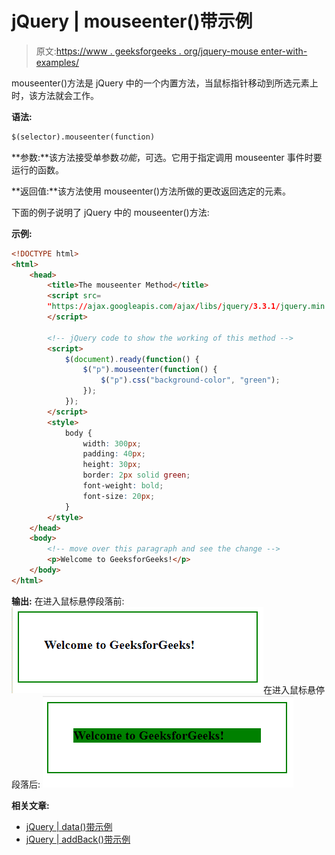 # jQuery | mouseenter()带示例

> 原文:[https://www . geeksforgeeks . org/jquery-mouse enter-with-examples/](https://www.geeksforgeeks.org/jquery-mouseenter-with-examples/)

mouseenter()方法是 jQuery 中的一个内置方法，当鼠标指针移动到所选元素上时，该方法就会工作。

**语法:**

```html
$(selector).mouseenter(function)
```

**参数:**该方法接受单参数*功能*，可选。它用于指定调用 mouseenter 事件时要运行的函数。

**返回值:**该方法使用 mouseenter()方法所做的更改返回选定的元素。

下面的例子说明了 jQuery 中的 mouseenter()方法:

**示例:**

```html
<!DOCTYPE html>
<html>
    <head>
        <title>The mouseenter Method</title>
        <script src=
        "https://ajax.googleapis.com/ajax/libs/jquery/3.3.1/jquery.min.js">
        </script>

        <!-- jQuery code to show the working of this method -->
        <script>
            $(document).ready(function() {
                $("p").mouseenter(function() {
                    $("p").css("background-color", "green");
                });
            });
        </script>
        <style>
            body {
                width: 300px;
                padding: 40px;
                height: 30px;
                border: 2px solid green;
                font-weight: bold;
                font-size: 20px;
            }
        </style>
    </head>
    <body>
        <!-- move over this paragraph and see the change -->
        <p>Welcome to GeeksforGeeks!</p>
    </body>
</html>
```

**输出:**
在进入鼠标悬停段落前:
![](img/1d35bc5f59be1970cb38b7947df456dc.png)在进入鼠标悬停段落后:
![](img/153e9e9cbf39c9762fb7a9a3f9f961eb.png)

**相关文章:**

*   [jQuery | data()带示例](https://www.geeksforgeeks.org/jquery-data-with-examples/)
*   [jQuery | addBack()带示例](https://www.geeksforgeeks.org/jquery-addback-with-examples/)